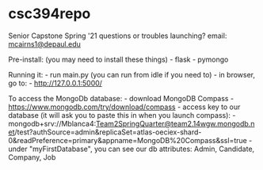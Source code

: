 # csc394repo
Senior Capstone Spring '21
questions or troubles launching? email: mcairns1@depaul.edu

Pre-install: (you may need to install these things)
    - flask
    - pymongo

Running it:
    - run main.py (you can run from idle if you need to)
    - in browser, go to:
        - http://127.0.0.1:5000/


To access the MongoDb database:
    - download MongoDB Compass
        - https://www.mongodb.com/try/download/compass
    - access key to our database (it will ask you to paste this in when you launch compass):
        - mongodb+srv://Mblanca4:Team2SpringQuarter@team2.14wgw.mongodb.net/test?authSource=admin&replicaSet=atlas-oeciex-shard-0&readPreference=primary&appname=MongoDB%20Compass&ssl=true
    - under "myFirstDatabase", you can see our db attributes: Admin, Candidate, Company, Job